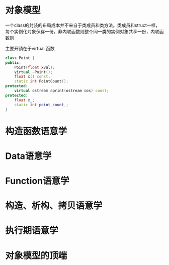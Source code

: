 # 对象模型

一个class的封装的布局成本并不来自于类成员和类方法。类成员和struct一样，每个实例化对象保存一份。非内联函数则整个同一类的实例对象共享一份，内联函数则

主要开销在于virtual 函数



```c++
class Point {
public:
    Point(float xval);
    virtual ~Point();
    float x() const;
    static int PointCount();
protected:
    virtual ostream &print(ostream &os) const;
protected:
    float x_;
    static int point_count_;
}
```



# 构造函数语意学

# Data语意学

# Function语意学

# 构造、析构、拷贝语意学

# 执行期语意学

# 对象模型的顶端